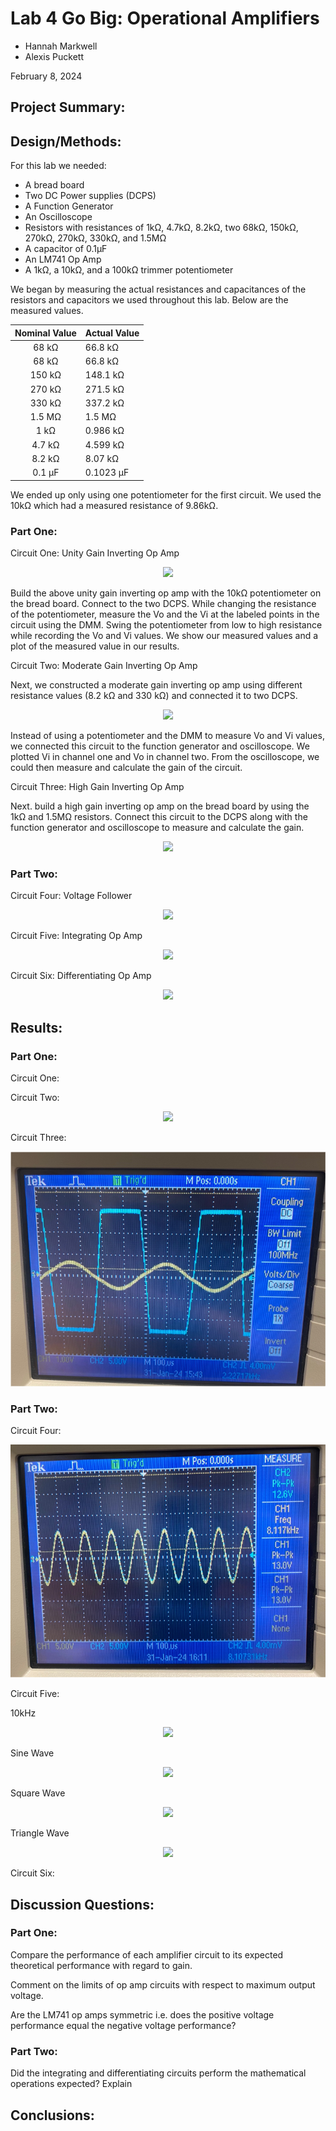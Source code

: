 # Lab 4 Go Big: Operational Amplifiers

* Hannah Markwell
* Alexis Puckett

February 8, 2024

## Project Summary:

## Design/Methods:

For this lab we needed:
* A bread board
* Two DC Power supplies (DCPS)
* A Function Generator
* An Oscilloscope
* Resistors with resistances of 1k&Omega;, 4.7k&Omega;, 8.2k&Omega;, two 68k&Omega;, 150k&Omega;, 270k&Omega;, 270k&Omega;, 330k&Omega;, and 1.5M&Omega;
* A capacitor of 0.1&mu;F
* An LM741 Op Amp
* A 1k&Omega;, a 10k&Omega;, and a 100k&Omega; trimmer potentiometer

We began by measuring the actual resistances and capacitances of the resistors and capacitors we used throughout this lab. Below are the measured values. 

| Nominal Value| Actual Value |
|:---:|---|
| 68 k&Omega;   | 66.8 k&Omega;     |
| 68 k&Omega;   | 66.8 k&Omega;     |
| 150 k&Omega;  |  148.1 k&Omega;   |
| 270 k&Omega;  | 271.5 k&Omega;    |
| 330 k&Omega;  |  337.2 k&Omega;   |
| 1.5 M&Omega;  |  1.5 M&Omega;     |
| 1 k&Omega;    |  0.986 k&Omega;   |
| 4.7 k&Omega;  |  4.599 k&Omega;   |
| 8.2 k&Omega;  |  8.07 k&Omega;    |
| 0.1 &mu;F     |  0.1023 &mu;F     |

We ended up only using one potentiometer for the first circuit. We used the 10k&Omega; which had a measured resistance of 9.86k&Omega;.

### Part One:

Circuit One: Unity Gain Inverting Op Amp

<p align="center">
  <img src="https://github.com/hrma240/Lab-3-attempt-3/blob/main/circuit%201%20redo%20lab%204.jpg">
</p>

Build the above unity gain inverting op amp with the 10k&Omega; potentiometer on the bread board. Connect to the two DCPS. While changing the resistance of the potentiometer, measure the Vo and the Vi at the labeled points in the circuit using the DMM. Swing the potentiometer from low to high resistance while recording the Vo and Vi values. We show our measured values and a plot of the measured value in our results.

Circuit Two: Moderate Gain Inverting Op Amp

Next, we constructed a moderate gain inverting op amp using different resistance values (8.2 k&Omega; and 330 k&Omega;) and connected it to two DCPS.

<p align="center">
  <img src="https://github.com/hrma240/Lab-3-attempt-3/blob/main/circuit%201%20redo%20lab%204.jpg">
</p>

Instead of using a potentiometer and the DMM to measure Vo and Vi values, we connected this circuit to the function generator and oscilloscope. We plotted Vi in channel one and Vo in channel two. From the oscilloscope, we could then measure and calculate the gain of the circuit. 

Circuit Three: High Gain Inverting Op Amp

Next. build a high gain inverting op amp on the bread board by using the 1k&Omega; and 1.5M&Omega; resistors. Connect this circuit to the DCPS along with the function generator and oscilloscope to measure and calculate the gain. 

<p align="center">
  <img src="https://github.com/hrma240/Lab-3-attempt-3/blob/main/circuit%201%20redo%20lab%204.jpg">
</p>

### Part Two:

Circuit Four: Voltage Follower

<p align="center">
  <img src="https://github.com/hrma240/Lab-3-attempt-3/blob/main/circuit%201%20redo%20lab%204.jpg">
</p>

Circuit Five: Integrating Op Amp
 
<p align="center">
  <img src="https://github.com/hrma240/Lab-3-attempt-3/blob/main/circuit%201%20redo%20lab%204.jpg">
</p>

Circuit Six: Differentiating Op Amp

<p align="center">
  <img src="https://github.com/hrma240/Lab-3-attempt-3/blob/main/circuit%201%20redo%20lab%204.jpg">
</p>

## Results:


### Part One:

Circuit One:


Circuit Two:

<p align="center">
  <img src="https://github.com/hrma240/Lab-4/blob/main/circuit%201%20lab%204.png">
</p>

Circuit Three:

<p align="center">
  <img src="https://github.com/hrma240/Lab-4/blob/main/circuit%203%20lab%204.png">
</p>

### Part Two:

Circuit Four:

<p align="center">
  <img src="https://github.com/hrma240/Lab-4/blob/main/circuit%204%20lab%204.png">
</p>

Circuit Five:

10kHz
<p align="center">
  <img src="https://github.com/hrma240/Lab-4/blob/main/circuit%205%20lab%204%2010kHz.png">
</p>

Sine Wave
<p align="center">
  <img src="https://github.com/hrma240/Lab-4/blob/main/circuit%205%20lab%204%20sine.png">
</p>

Square Wave
<p align="center">
  <img src="https://github.com/hrma240/Lab-4/blob/main/circuit%205%20lab%204%20square.png">
</p>

Triangle Wave
<p align="center">
  <img src="https://github.com/hrma240/Lab-4/blob/main/circuit%205%20lab%204%20triangle.png">
</p>

Circuit Six:

## Discussion Questions:

### Part One:

Compare the performance of each amplifier circuit to its expected theoretical performance with
regard to gain.

Comment on the limits of op amp circuits with respect to maximum output voltage.

Are the LM741 op amps symmetric i.e. does the positive voltage performance equal the
negative voltage performance?

### Part Two:

Did the integrating and differentiating circuits perform the mathematical operations expected?
Explain

## Conclusions:

